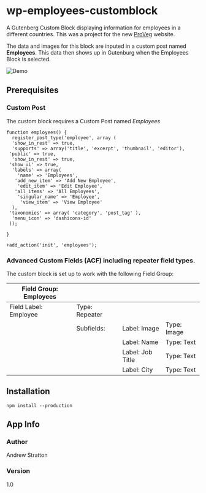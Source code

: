 # wp-employees-customblock

A Gutenberg Custom Block displaying information for employees in a different countries.  This was a project for the new [ProVeg]( https://proveg.com/) website. 

The data and images for this block are inputed in a custom post named **Employees**. This data then shows up in Gutenburg when the Employees Block is selected.

![Demo](assets/employee-demo.gif)

## Prerequisites

### Custom Post

The custom block requires a Custom Post named *Employees*
```
function employees() {
  register_post_type('employee', array (
  'show_in_rest' => true,
  'supports' => array('title', 'excerpt', 'thumbnail', 'editor'),
 'public' => true,
  'show_in_rest' => true,
 'show_ui' => true,
  'labels' => array(
    'name' => 'Employees',
   'add_new_item' => 'Add New Employee',
    'edit_item' => 'Edit Employee',
   'all_items' => 'All Employees',
    'singular_name' => 'Employee',
     'view_item' => 'View Employee'
  ),
 'taxonomies' => array( 'category', 'post_tag' ),
  'menu_icon' => 'dashicons-id'
 ));

}

+add_action('init', 'employees');

```

### Advanced Custom Fields (ACF) including repeater field types.  

The custom block is set up to work with the following Field Group:

| Field Group: Employees |                |              |             |
|------------------------|----------------|--------------|-------------|
| Field Label: Employee  | Type: Repeater |              |             |
|                        | Subfields:     | Label: Image | Type: Image |
|                        |                | Label: Name  | Type: Text  |
|                        |                | Label: Job Title  | Type: Text  |
|                        |                | Label: City  | Type: Text  |

## Installation
```
npm install --production
```
## App Info
### Author
Andrew Stratton
### Version
1.0
